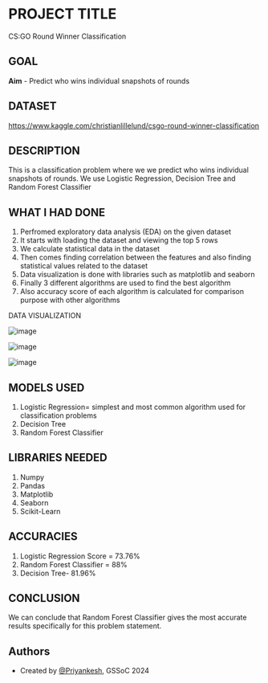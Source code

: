 # PROJECT TITLE

CS:GO Round Winner Classification

## GOAL

**Aim** - Predict who wins individual snapshots of rounds

## DATASET

https://www.kaggle.com/christianlillelund/csgo-round-winner-classification

## DESCRIPTION

This is a classification problem where we we predict who wins individual snapshots of rounds. We use Logistic Regression, Decision Tree and Random Forest Classifier

## WHAT I HAD DONE

1. Perfromed exploratory data analysis (EDA) on the given dataset
2. It starts with loading the dataset and viewing the top 5 rows
3. We calculate statistical data in the dataset
4. Then comes finding correlation between the features and also finding statistical values related to the dataset
5. Data visualization is done with libraries such as matplotlib and seaborn
6. Finally 3 different algorithms are used to find the best algorithm 
7. Also accuracy score of each algorithm is calculated for comparison purpose with other algorithms

 DATA VISUALIZATION

![image](https://user-images.githubusercontent.com/78292851/157266387-e42175ca-d73c-44de-acfa-bea89a24c0c7.png)

![image](https://user-images.githubusercontent.com/78292851/157266436-8e3a1a69-d194-45fb-9d53-53fbf25f9698.png)

![image](https://user-images.githubusercontent.com/78292851/157266484-b75f55c4-c8a3-4cd4-963a-6f298ce07939.png)




## MODELS USED

1. Logistic Regression= simplest and most common algorithm used for classification problems
2. Decision Tree
3. Random Forest Classifier


## LIBRARIES NEEDED

1. Numpy
2. Pandas
3. Matplotlib
4. Seaborn
5. Scikit-Learn

## ACCURACIES

1. Logistic Regression Score = 73.76%
2. Random Forest Classifier = 88%
3. Decision Tree- 81.96%

## CONCLUSION

We can conclude that Random Forest Classifier gives the most accurate results specifically for this problem statement.

## Authors

- Created by [@Priyankesh](https://github.com/priyankeshh), GSSoC 2024


